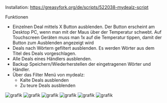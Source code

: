 Installation: https://greasyfork.org/de/scripts/522038-mydealz-script

Funktionen
- Einzelnen Deal mittels X Button ausblenden. Der Button erscheint am Desktop PC, wenn man mit der Maus über der Temperatur schwebt. Auf Touchscreen Geräten muss man 1x auf die Temperatur tippen, damit der Button zum Ausblenden angezeigt wird
- Deals nach Wörtern gefiltert ausblenden. Es werden Wörter aus dem Titel des Deals vorgeschlagen.
- Alle Deals eines Händlers ausblenden.
- Backup Speichern/Wiederherstellen der eingetragenen Wörter und Händler.
- Über das Filter Menü von mydealz:
    - Kalte Deals ausblenden
    - Zu teure Deals ausblenden
  
![grafik](https://github.com/user-attachments/assets/865d5adb-06e6-42a8-bcb5-8c20a56d24c6)
![grafik](https://github.com/user-attachments/assets/c97b72cc-b9a6-4a32-911d-c8214754a959)
![grafik](https://github.com/user-attachments/assets/6506adca-75a5-49b0-ae1a-d85c55a2439b)
![grafik](https://github.com/user-attachments/assets/477abafe-6d4d-4069-9548-ec41081b2e0f)
![grafik](https://github.com/user-attachments/assets/aba4baa1-de27-49d5-ab5b-344cacc45265)
![grafik](https://github.com/user-attachments/assets/856112a9-cda6-4472-8d02-928578ea1a48)

